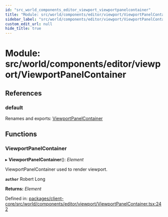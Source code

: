 ```yaml
---
id: "src_world_components_editor_viewport_viewportpanelcontainer"
title: "Module: src/world/components/editor/viewport/ViewportPanelContainer"
sidebar_label: "src/world/components/editor/viewport/ViewportPanelContainer"
custom_edit_url: null
hide_title: true
---
```


# Module: src/world/components/editor/viewport/ViewportPanelContainer

## References

### default

Renames and exports: [ViewportPanelContainer](src_world_components_editor_viewport_viewportpanelcontainer.md#viewportpanelcontainer)

## Functions

### ViewportPanelContainer

▸ **ViewportPanelContainer**(): *Element*

ViewportPanelContainer used to render viewport.

**`author`** Robert Long

**Returns:** *Element*

Defined in: [packages/client-core/src/world/components/editor/viewport/ViewportPanelContainer.tsx:242](https://github.com/xr3ngine/xr3ngine/blob/2d83606b6/packages/client-core/src/world/components/editor/viewport/ViewportPanelContainer.tsx#L242)
